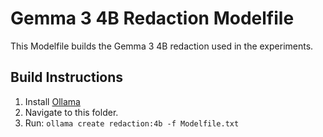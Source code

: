 # Gemma 3 4B Redaction Modelfile

This Modelfile builds the Gemma 3 4B redaction used in the experiments.

## Build Instructions
1. Install [Ollama](https://ollama.com/)
2. Navigate to this folder.
3. Run: `ollama create redaction:4b -f Modelfile.txt`